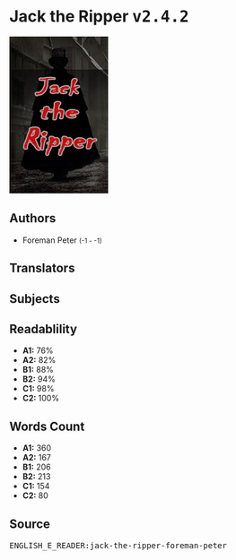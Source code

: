 # Jack the Ripper <kbd>v2.4.2</kbd>

![](./cover.medium.jpg "")

## Authors


 - Foreman Peter <small>(-1 - -1)</small>

## Translators



## Subjects



## Readablility


 - **A1:** 76%
 - **A2:** 82%
 - **B1:** 88%
 - **B2:** 94%
 - **C1:** 98%
 - **C2:** 100%

## Words Count


 - **A1:** 360
 - **A2:** 167
 - **B1:** 206
 - **B2:** 213
 - **C1:** 154
 - **C2:** 80

## Source


<kbd>ENGLISH_E_READER:jack-the-ripper-foreman-peter</kbd>
